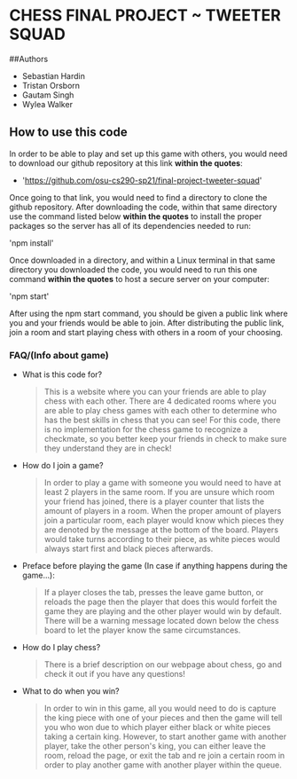 # CHESS FINAL PROJECT ~ TWEETER SQUAD

##Authors

- Sebastian Hardin
- Tristan Orsborn
- Gautam Singh
- Wylea Walker

## How to use this code

In order to be able to play and set up this game with others, you would need to download our github repository at this link **within the quotes**:

- 'https://github.com/osu-cs290-sp21/final-project-tweeter-squad'

Once going to that link, you would need to find a directory to clone the github repository. After downloading the code, within that same directory use the command listed below **within the quotes** to install the proper packages so the server has all of its dependencies needed to run:

'npm install'

Once downloaded in a directory, and within a Linux terminal in that same directory you downloaded the code, you would need to run this one command **within the quotes** to host a secure server on your computer:

'npm start'

After using the npm start command, you should be given a public link where you and your friends would be able to join. After distributing the public link, join a room and start playing chess with others in a room of your choosing.


### FAQ/(Info about game)

- What is this code for?

	> This is a website where you can your friends are able to play chess with each other. There are 4 dedicated rooms where you are able to play chess games with each other to determine who has the best skills in chess that you can see! For this code, there is no implementation for the chess game to recognize a checkmate, so you better keep your friends in check to make sure they understand they are in check!

- How do I join a game?

	 > In order to play a game with someone you would need to have at least 2 players in the same room. If you are unsure which room your friend has joined, there is a player counter that lists the amount of players in a room. When the proper amount of players join a particular room, each player would know which pieces they are denoted by the message at the bottom of the board. Players would take turns according to their piece, as white pieces would always start first and black pieces afterwards.

- Preface before playing the game (In case if anything happens during the game...):

	> If a player closes the tab, presses the leave game button, or reloads the page then the player that does this would forfeit the game they are playing and the other player would win by default. There will be a warning message located down below the chess board to let the player know the same circumstances.

- How do I play chess?

	> There is a brief description on our webpage about chess, go and check it out if you have any questions!


- What to do when you win?

	> In order to win in this game, all you would need to do is capture the king piece with one of your pieces and then the game will tell you who won due to which player either black or white pieces taking a certain king. However, to start another game with another player, take the other person's king, you can either leave the room, reload the page, or exit the tab and re join a certain room in order to play another game with another player within the queue. 